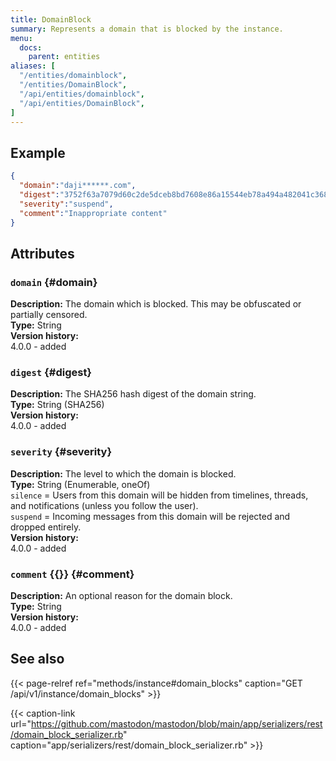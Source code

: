 ```yaml
---
title: DomainBlock
summary: Represents a domain that is blocked by the instance.
menu:
  docs:
    parent: entities
aliases: [
  "/entities/domainblock",
  "/entities/DomainBlock",
  "/api/entities/domainblock",
  "/api/entities/DomainBlock",
]
---
```


## Example

```json
{
  "domain":"daji******.com",
  "digest":"3752f63a7079d60c2de5dceb8bd7608e86a15544eb78a494a482041c3684b37f",
  "severity":"suspend",
  "comment":"Inappropriate content"
}
```

## Attributes

### `domain` {#domain}

**Description:** The domain which is blocked. This may be obfuscated or partially censored.\
**Type:** String\
**Version history:**\
4.0.0 - added

### `digest` {#digest}

**Description:** The SHA256 hash digest of the domain string.\
**Type:** String (SHA256)\
**Version history:**\
4.0.0 - added

### `severity` {#severity}

**Description:** The level to which the domain is blocked.\
**Type:** String (Enumerable, oneOf)\
`silence` = Users from this domain will be hidden from timelines, threads, and notifications (unless you follow the user).\
`suspend` = Incoming messages from this domain will be rejected and dropped entirely.\
**Version history:**\
4.0.0 - added

### `comment` {{<optional>}} {#comment}

**Description:** An optional reason for the domain block.\
**Type:** String\
**Version history:**\
4.0.0 - added

## See also

{{< page-relref ref="methods/instance#domain_blocks" caption="GET /api/v1/instance/domain_blocks" >}}

{{< caption-link url="https://github.com/mastodon/mastodon/blob/main/app/serializers/rest/domain_block_serializer.rb" caption="app/serializers/rest/domain_block_serializer.rb" >}}